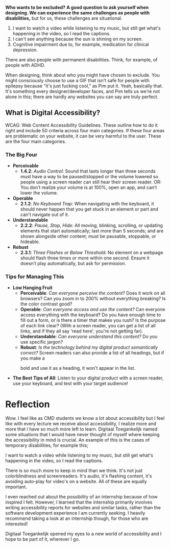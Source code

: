 **Who wants to be excluded?**
**A good question to ask yourself when designing. We can experience the same challenges as people with disabilities,** but for us, these challenges are situational.

1. I want to watch a video while listening to my music, but still get what's happening in the video, so I read the captions.
2. I can't see anything because the sun is shining on my screen.
3. Cognitive impairment due to, for example, medication for clinical depression.

There are also people with permanent disabilities. Think, for example, of people with ADHD.

When designing, think about who you might have chosen to exclude. You might consciously choose to use a GIF that isn't safe for people with epilepsy because "it's just fucking cool," as Pim put it. Yeah, basically that. It's something every designer/developer faces, and Pim tells us we're not alone in this; there are hardly any websites you can say are truly perfect.

## What is Digital Accessibility?

WCAG: Web Content Accessibility Guidelines. These outline how to do it right and include 50 criteria across four main categories. If these four areas are problematic on your website, it can be very harmful to the user. These are the four main categories.

### The Big Four

- **Perceivable**
    - **1.4.2**: _Audio Control:_ Sound that lasts longer than three seconds must have a way to be paused/stopped or the volume lowered so people using a screen reader can still hear their screen reader. OR: You don’t realize your volume is at 100%, open an app, and can’t lower the volume.
- **Operable**
    - **2.1.2**: _No Keyboard Trap:_ When navigating with the keyboard, it should never happen that you get stuck in an element or part and can't navigate out of it.
- **Understandable**
    - **2.2.2**: _Pause, Stop, Hide:_ All moving, blinking, scrolling, or updating elements that start automatically; last more than 5 seconds; and are shown alongside other content; must be pausable, stoppable, or hideable.
- **Robust**
    - **2.3.1**: _Three Flashes or Below Threshold:_ No element on a webpage should flash three times or more within one second. Ensure it doesn’t play automatically, but ask for permission.

### Tips for Managing This

- **Low Hanging Fruit**
    - **Perceivable**: _Can everyone perceive the content?_ Does it work on all browsers? Can you zoom in to 200% without everything breaking? Is the color contrast good?
    - **Operable**: _Can everyone access and use the content?_ Can everyone access everything with the keyboard? Do you have enough time to fill out a form, or is there a timer that makes you rush? Is the purpose of each link clear? (With a screen reader, you can get a list of all links, and if they all say 'read here', you're not getting far).
    - **Understandable**: _Can everyone understand this content?_ Do you use specific jargon?
    - **Robust**: _Is the technology behind my digital product semantically correct?_ Screen readers can also provide a list of all headings, but if you make a <p> bold and use it as a heading, it won't appear in the list.
- **The Best Tips of All**: Listen to your digital product with a screen reader, use your keyboard, and test with your target audience!

<!-- For internship contact: pim@digitaaltoegankelijk.nl -->

# Reflection
Wow. I feel like as CMD students we know a lot about accessibility but I feel like with every lecture we receive about accessibility, I realize more and more that I have so much more left to learn. 
Digitaal Toegankelijk named some situations that I would have never thought of myself where keeping the accessibility in mind is crucial. An example of this is the cases of temporary disabilities, for example this; 

I want to watch a video while listening to my music, but still get what's happening in the video, so I read the captions.

There is so much more to keep in mind than we think. It's not just colorblindness and screenreaders. It's audio, it's flashing content, it's avoiding auto-play for video's on a website. All of these are equally important. 

I even reached out about the possibility of an internship because of how inspired I felt. However, I learned that the internship primarily involves writing accessibility reports for websites and similar tasks, rather than the software development experience I am currently seeking. I heavily recommend taking a look at an internship though, for those who are interested! 

Digitaal Toegankelijk opened my eyes to a new world of accessibility and I hope to be part of it, wherever I go.

